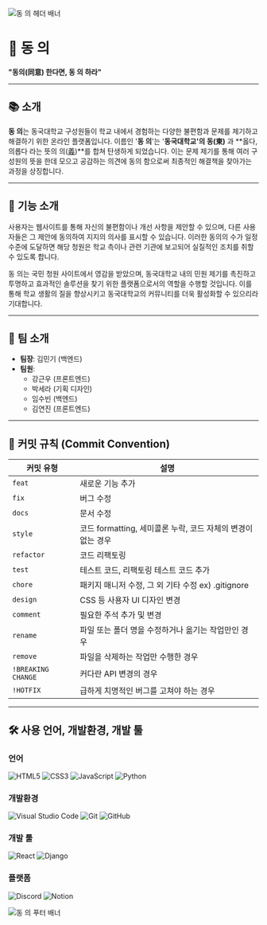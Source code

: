 ![동 의 헤더 배너](https://capsule-render.vercel.app/api?type=waving&color=gradient&height=150&section=header&animation=twinkling)

# 🏫 동 의

**"동의(同意) 한다면, 동 의 하라"**

---

## 📚 소개

**동 의**는 동국대학교 구성원들이 학교 내에서 경험하는 다양한 불편함과 문제를 제기하고 해결하기 위한 온라인 플랫폼입니다. 이름인 '**동 의**'는 '**동국대학교'의 동(東)** 과 **옳다, 의롭다 라는 뜻의 의([義](https://namu.wiki/w/%E7%BE%A9))**를 합쳐 탄생하게 되었습니다. 이는 문제 제기를 통해 여러 구성원의 뜻을 한데 모으고 공감하는 의견에 동의 함으로써 최종적인 해결책을 찾아가는 과정을 상징합니다.

---

## 🌟 기능 소개

사용자는 웹사이트를 통해 자신의 불편함이나 개선 사항을 제안할 수 있으며, 다른 사용자들은 그 제안에 동의하여 지지의 의사를 표시할 수 있습니다. 이러한 동의의 수가 일정 수준에 도달하면 해당 청원은 학교 측이나 관련 기관에 보고되어 실질적인 조치를 취할 수 있도록 합니다.

동 의는 국민 청원 사이트에서 영감을 받았으며, 동국대학교 내의 민원 제기를 촉진하고 투명하고 효과적인 솔루션을 찾기 위한 플랫폼으로서의 역할을 수행할 것입니다. 이를 통해 학교 생활의 질을 향상시키고 동국대학교의 커뮤니티를 더욱 활성화할 수 있으리라 기대합니다.

---

## 👥 팀 소개

- **팀장**: 김민기 (백엔드)
- **팀원**:
  - 강근우 (프론트엔드)
  - 박세라 (기획 디자인)
  - 임수빈 (백엔드)
  - 김연진 (프론트엔드)

---

## 🚀 커밋 규칙 (Commit Convention)

| **커밋 유형**      | **설명**                                                  |
|-------------------|---------------------------------------------------------|
| `feat`            | 새로운 기능 추가                                          |
| `fix`             | 버그 수정                                                 |
| `docs`            | 문서 수정                                                 |
| `style`           | 코드 formatting, 세미콜론 누락, 코드 자체의 변경이 없는 경우 |
| `refactor`        | 코드 리팩토링                                             |
| `test`            | 테스트 코드, 리팩토링 테스트 코드 추가                    |
| `chore`           | 패키지 매니저 수정, 그 외 기타 수정 ex) .gitignore         |
| `design`          | CSS 등 사용자 UI 디자인 변경                              |
| `comment`         | 필요한 주석 추가 및 변경                                   |
| `rename`          | 파일 또는 폴더 명을 수정하거나 옮기는 작업만인 경우       |
| `remove`          | 파일을 삭제하는 작업만 수행한 경우                        |
| `!BREAKING CHANGE`| 커다란 API 변경의 경우                                    |
| `!HOTFIX`         | 급하게 치명적인 버그를 고쳐야 하는 경우                   |

---
## 🛠️ 사용 언어, 개발환경, 개발 툴

### 언어

![HTML5](https://img.shields.io/badge/-HTML5-E34F26?style=flat-square&logo=html5&logoColor=ffffff)
![CSS3](https://img.shields.io/badge/-CSS3-1572B6?style=flat-square&logo=css3)
![JavaScript](https://img.shields.io/badge/-JavaScript-F7DF1E?style=flat-square&logo=javascript&logoColor=000000)
![Python](https://img.shields.io/badge/-Python-3776AB?style=flat-square&logo=python&logoColor=ffffff)

### 개발환경

![Visual Studio Code](https://img.shields.io/badge/Visual_Studio_Code-007ACC?style=flat-square&logo=visual-studio-code&logoColor=ffffff)
![Git](https://img.shields.io/badge/Git-F05032?style=flat-square&logo=git&logoColor=ffffff)
![GitHub](https://img.shields.io/badge/GitHub-181717?style=flat-square&logo=github&logoColor=ffffff)

### 개발 툴

![React](https://img.shields.io/badge/React-61DAFB?style=flat-square&logo=react&logoColor=ffffff)
![Django](https://img.shields.io/badge/Django-092E20?style=flat-square&logo=django&logoColor=ffffff)

### 플랫폼

![Discord](https://img.shields.io/badge/Discord-5865F2?style=flat-square&logo=discord&logoColor=ffffff)
![Notion](https://img.shields.io/badge/Notion-000000?style=flat-square&logo=notion&logoColor=ffffff)


![동 의 푸터 배너](https://capsule-render.vercel.app/api?type=waving&color=gradient&height=150&section=footer&animation=twinkling)


